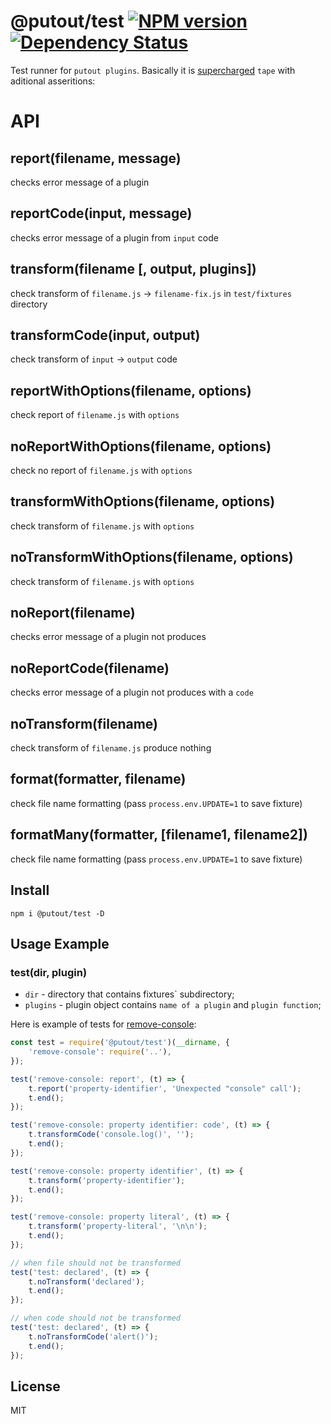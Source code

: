 # @putout/test [![NPM version][NPMIMGURL]][NPMURL] [![Dependency Status][DependencyStatusIMGURL]][DependencyStatusURL]

[NPMIMGURL]:                https://img.shields.io/npm/v/@putout/test.svg?style=flat&longCache=true
[NPMURL]:                   https://npmjs.org/package/@putout/test"npm"

[DependencyStatusURL]:      https://david-dm.org/coderaiser/putout?path=packages/test-runner
[DependencyStatusIMGURL]:   https://david-dm.org/coderaiser/putout.svg?path=packages/test-runner

Test runner for `putout plugins`. Basically it is [supercharged](https://github.com/coderaiser/supertape) `tape` with aditional asseritions:

# API

## report(filename, message)
checks error message of a plugin

## reportCode(input, message)
checks error message of a plugin from `input` code

## transform(filename [, output, plugins])
check transform of `filename.js` -> `filename-fix.js` in `test/fixtures` directory

## transformCode(input, output)
check transform of `input` -> `output` code

## reportWithOptions(filename, options)
check report of `filename.js` with `options`

## noReportWithOptions(filename, options)
check no report of `filename.js` with `options`

## transformWithOptions(filename, options)
check transform of `filename.js` with `options`

## noTransformWithOptions(filename, options)
check transform of `filename.js` with `options`

## noReport(filename)
checks error message of a plugin not produces

## noReportCode(filename)
checks error message of a plugin not produces with a `code`

## noTransform(filename)
check transform of `filename.js` produce nothing


## format(formatter, filename)
check file name formatting (pass `process.env.UPDATE=1` to save fixture)

## formatMany(formatter, [filename1, filename2])
check file name formatting (pass `process.env.UPDATE=1` to save fixture)

## Install

```
npm i @putout/test -D
```

## Usage Example

### test(dir, plugin)
- `dir` - directory that contains fixtures` subdirectory;
- `plugins` - plugin object contains `name of a plugin` and `plugin function`;

Here is example of tests for [remove-console](https://github.com/coderaiser/putout/tree/master/packages/plugin-remove-console):

```js
const test = require('@putout/test')(__dirname, {
    'remove-console': require('..'),
});

test('remove-console: report', (t) => {
    t.report('property-identifier', 'Unexpected "console" call');
    t.end();
});

test('remove-console: property identifier: code', (t) => {
    t.transformCode('console.log()', '');
    t.end();
});

test('remove-console: property identifier', (t) => {
    t.transform('property-identifier');
    t.end();
});

test('remove-console: property literal', (t) => {
    t.transform('property-literal', '\n\n');
    t.end();
});

// when file should not be transformed
test('test: declared', (t) => {
    t.noTransform('declared');
    t.end();
});

// when code should not be transformed
test('test: declared', (t) => {
    t.noTransformCode('alert()');
    t.end();
});
```

## License

MIT

